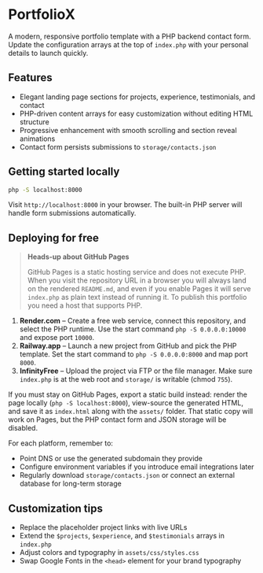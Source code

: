 # PortfolioX

A modern, responsive portfolio template with a PHP backend contact form. Update the configuration arrays at the top of `index.php` with your personal details to launch quickly.

## Features

- Elegant landing page sections for projects, experience, testimonials, and contact
- PHP-driven content arrays for easy customization without editing HTML structure
- Progressive enhancement with smooth scrolling and section reveal animations
- Contact form persists submissions to `storage/contacts.json`

## Getting started locally

```bash
php -S localhost:8000
```

Visit `http://localhost:8000` in your browser. The built-in PHP server will handle form submissions automatically.

## Deploying for free

> **Heads-up about GitHub Pages**
>
> GitHub Pages is a static hosting service and does not execute PHP. When you visit the repository URL in a browser you will always land on the rendered `README.md`, and even if you enable Pages it will serve `index.php` as plain text instead of running it. To publish this portfolio you need a host that supports PHP.

1. **Render.com** – Create a free web service, connect this repository, and select the PHP runtime. Use the start command `php -S 0.0.0.0:10000` and expose port `10000`.
2. **Railway.app** – Launch a new project from GitHub and pick the PHP template. Set the start command to `php -S 0.0.0.0:8000` and map port `8000`.
3. **InfinityFree** – Upload the project via FTP or the file manager. Make sure `index.php` is at the web root and `storage/` is writable (chmod `755`).

If you must stay on GitHub Pages, export a static build instead: render the page locally (`php -S localhost:8000`), view-source the generated HTML, and save it as `index.html` along with the `assets/` folder. That static copy will work on Pages, but the PHP contact form and JSON storage will be disabled.

For each platform, remember to:

- Point DNS or use the generated subdomain they provide
- Configure environment variables if you introduce email integrations later
- Regularly download `storage/contacts.json` or connect an external database for long-term storage

## Customization tips

- Replace the placeholder project links with live URLs
- Extend the `$projects`, `$experience`, and `$testimonials` arrays in `index.php`
- Adjust colors and typography in `assets/css/styles.css`
- Swap Google Fonts in the `<head>` element for your brand typography
